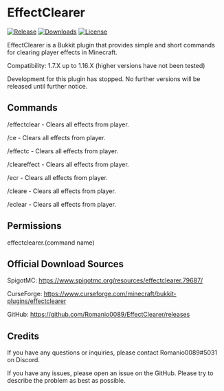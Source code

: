 # EffectClearer
[![Release](https://img.shields.io/badge/release-1.0.1-informational)](https://github.com/Romanio0089/EffectClearer/releases)
[![Downloads](https://img.shields.io/github/downloads/Romanio0089/EffectClearer/total.svg)](https://github.com/Romanio0089/EffectClearer/releases)
[![License](https://img.shields.io/badge/license-MIT-brightgreen.svg)](https://github.com/Romanio0089/EffectClearer/blob/master/LICENSE)

EffectClearer is a Bukkit plugin that provides simple and short commands for clearing player effects in Minecraft.

Compatibility: 1.7.X up to 1.16.X (higher versions have not been tested)

Development for this plugin has stopped. No further versions will be released until further notice.

## Commands

/effectclear - Clears all effects from player.

/ce - Clears all effects from player.

/effectc - Clears all effects from player.

/cleareffect - Clears all effects from player.

/ecr - Clears all effects from player.

/cleare - Clears all effects from player.

/eclear - Clears all effects from player.

## Permissions

effectclearer.(command name)

## Official Download Sources

SpigotMC: https://www.spigotmc.org/resources/effectclearer.79687/

CurseForge: https://www.curseforge.com/minecraft/bukkit-plugins/effectclearer

GitHub: https://github.com/Romanio0089/EffectClearer/releases

## Credits

If you have any questions or inquiries, please contact Romanio0089#5031 on Discord.

If you have any issues, please open an issue on the GitHub. Please try to describe the problem as best as possible.
